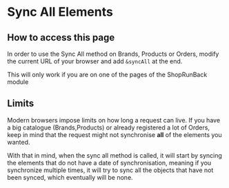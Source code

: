 # Sync All Elements

## How to access this page

In order to use the Sync All method on Brands, Products or Orders, modify the current URL of your browser and add `&syncAll` at the end.

<aside class="warning">
  This will only work if you are on one of the pages of the ShopRunBack module
</aside>

## Limits

Modern browsers impose limits on how long a request can live. If you have a big catalogue (Brands,Products) or already registered a lot of Orders, keep in mind that the request might not synchronise **all** of the elements you wanted.

With that in mind, when the sync all method is called, it will start by syncing the elements that do not have a date of synchronisation, meaning if you synchronize multiple times, it will try to sync all the objects that have not been synced, which eventually will be none.

